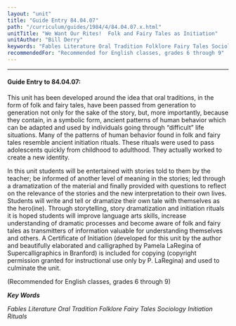 ```yaml
---
layout: "unit"
title: "Guide Entry 84.04.07"
path: "/curriculum/guides/1984/4/84.04.07.x.html"
unitTitle: "We Want Our Rites!  Folk and Fairy Tales as Initiation"
unitAuthor: "Bill Derry"
keywords: "Fables Literature Oral Tradition Folklore Fairy Tales Sociology Initiation Rituals"
recommendedFor: "Recommended for English classes, grades 6 through 9"
---
```

<body>
<hr/>
 <h4>
  Guide Entry to 84.04.07:
 </h4>
 This unit has been developed around the idea that oral traditions, in the form of folk and fairy tales, have been passed from generation to generation not only for the sake of the story, but, more importantly, because they contain, in a symbolic form, ancient patterns of human behavior which can be adapted and used by individuals going through “difficult” life situations.  Many of the patterns of human behavior found in folk and fairy tales resemble ancient initiation rituals. These rituals were used to pass adolescents quickly from childhood to adulthood.  They actually worked to create a new identity.
 <p>
  In this unit students will be entertained with stories told to them by the teacher; be informed of another level of meaning in the stories; led through a dramatization of the material and finally provided with questions to reflect on the relevance of the stories and the new interpretation to their own lives.  Students will write and tell or dramatize their own tale with themselves as the hero(ine).  Through storytelling, story dramatization and initiation rituals it is hoped students will improve language arts skills, increase understanding of dramatic processes and become aware of folk and fairy tales as transmitters of information valuable for understanding themselves and others.  A Certificate of Initiation (developed for this unit by the author and beautifully elaborated and calligraphed by Pamela LaRegina of Supercalligraphics in Branford) is included for copying (copyright permission granted for instructional use only by P. LaRegina) and used to culminate the unit.
 </p>
 <p>
  (Recommended for English classes, grades 6 through 9)
 </p>
<p>
  <b>
   <i>
    Key Words
   </i>
  </b>
  <br/>
 </p>
 <p>
  <i>
   Fables Literature Oral Tradition Folklore Fairy Tales Sociology Initiation Rituals
  </i>
 </p>

</body>